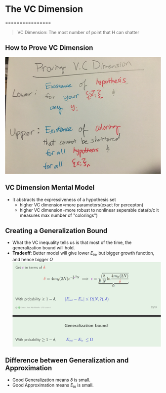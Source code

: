 # The VC Dimension
================
> VC Dimension: The most number of point that H can shatter
## How to Prove VC Dimension
![prove vc](prove-vc.jpeg)

## VC Dimension Mental Model
* It abstracts the expressiveness of a hypothesis set
	* higher VC dimension=more parameters(exact for percepton)
	* higher VC dimension=more robust to nonlinear seperable data(b/c it measures max number of "colorings")

## Creating a Generalization Bound
* What the VC inequality tells us is that most of the time, the generalization bound will hold. 
* **Tradeoff**: Better model will give lower $E_{in}$, but bigger growth function, and hence bigger $\Omega$
![gen bound](generalization-bound.PNG)



## Difference between Generalization and Approximation
* Good Generalization means $\delta$ is small.
* Good Approximation means $E_{in}$ is small.
